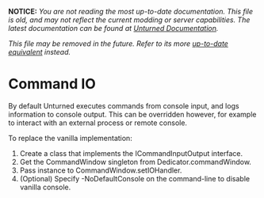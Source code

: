 **NOTICE:** *You are not reading the most up-to-date documentation. This file is old, and may not reflect the current modding or server capabilities. The latest documentation can be found at [Unturned Documentation](https://docs.smartlydressedgames.com/).*

*This file may be removed in the future. Refer to its more [up-to-date equivalent](https://docs.smartlydressedgames.com/en/stable/servers/command-io.html) instead.*

Command IO
==========

By default Unturned executes commands from console input, and logs information to console output. This can be overridden however, for example to interact with an external process or remote console.

To replace the vanilla implementation:

1. Create a class that implements the ICommandInputOutput interface.
2. Get the CommandWindow singleton from Dedicator.commandWindow.
3. Pass instance to CommandWindow.setIOHandler.
4. (Optional) Specify -NoDefaultConsole on the command-line to disable vanilla console.
